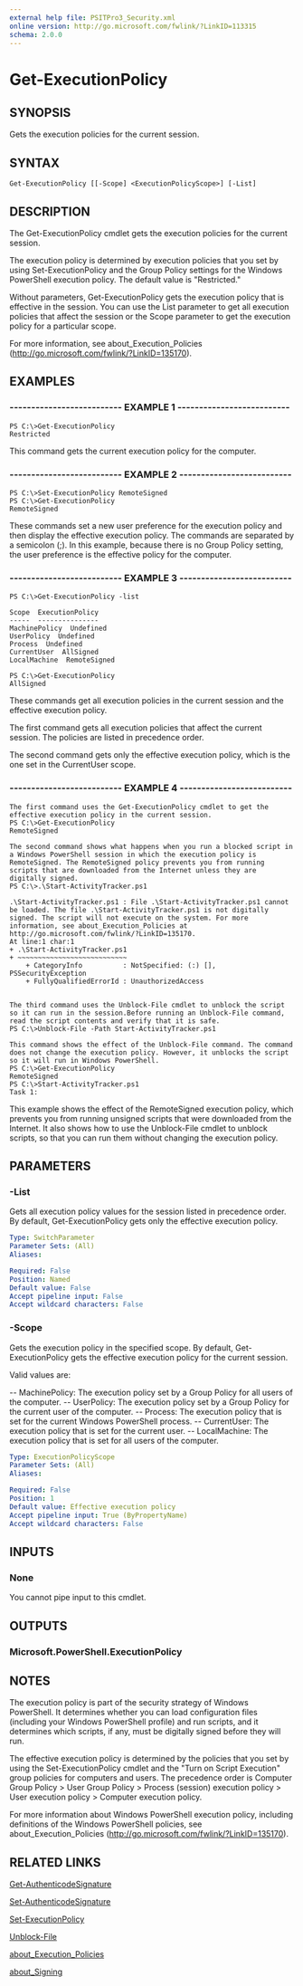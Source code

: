 ```yaml
---
external help file: PSITPro3_Security.xml
online version: http://go.microsoft.com/fwlink/?LinkID=113315
schema: 2.0.0
---
```


# Get-ExecutionPolicy
## SYNOPSIS
Gets the execution policies for the current session.

## SYNTAX

```
Get-ExecutionPolicy [[-Scope] <ExecutionPolicyScope>] [-List]
```

## DESCRIPTION
The Get-ExecutionPolicy cmdlet gets the execution policies for the current session.

The execution policy is determined by execution policies that you set by using Set-ExecutionPolicy and the Group Policy settings for the Windows PowerShell execution policy.
The default value is "Restricted."

Without parameters, Get-ExecutionPolicy gets the execution policy that is effective in the session.
You can use the List parameter to get all execution policies that affect the session or the Scope parameter to get the execution policy for a particular scope.

For more information, see about_Execution_Policies (http://go.microsoft.com/fwlink/?LinkID=135170).

## EXAMPLES

### -------------------------- EXAMPLE 1 --------------------------
```
PS C:\>Get-ExecutionPolicy
Restricted
```

This command gets the current execution policy for the computer.

### -------------------------- EXAMPLE 2 --------------------------
```
PS C:\>Set-ExecutionPolicy RemoteSigned
PS C:\>Get-ExecutionPolicy
RemoteSigned
```

These commands set a new user preference for the execution policy and then display the effective execution policy.
The commands are separated by a semicolon (;).
In this example, because there is no Group Policy setting, the user preference is the effective policy for the computer.

### -------------------------- EXAMPLE 3 --------------------------
```
PS C:\>Get-ExecutionPolicy -list

Scope  ExecutionPolicy
-----  ---------------
MachinePolicy  Undefined
UserPolicy  Undefined
Process  Undefined
CurrentUser  AllSigned
LocalMachine  RemoteSigned

PS C:\>Get-ExecutionPolicy
AllSigned
```

These commands get all execution policies in the current session and the effective execution policy.

The first command gets all execution policies that affect the current session.
The policies are listed in precedence order.

The second command gets only the effective execution policy, which is the one set in the CurrentUser scope.

### -------------------------- EXAMPLE 4 --------------------------
```
The first command uses the Get-ExecutionPolicy cmdlet to get the effective execution policy in the current session.
PS C:\>Get-ExecutionPolicy
RemoteSigned

The second command shows what happens when you run a blocked script in a Windows PowerShell session in which the execution policy is RemoteSigned. The RemoteSigned policy prevents you from running scripts that are downloaded from the Internet unless they are digitally signed.
PS C:\>.\Start-ActivityTracker.ps1

.\Start-ActivityTracker.ps1 : File .\Start-ActivityTracker.ps1 cannot be loaded. The file .\Start-ActivityTracker.ps1 is not digitally signed. The script will not execute on the system. For more information, see about_Execution_Policies at http://go.microsoft.com/fwlink/?LinkID=135170.
At line:1 char:1
+ .\Start-ActivityTracker.ps1
+ ~~~~~~~~~~~~~~~~~~~~~~~~~~~
    + CategoryInfo          : NotSpecified: (:) [], PSSecurityException
    + FullyQualifiedErrorId : UnauthorizedAccess


The third command uses the Unblock-File cmdlet to unblock the script so it can run in the session.Before running an Unblock-File command, read the script contents and verify that it is safe.
PS C:\>Unblock-File -Path Start-ActivityTracker.ps1

This command shows the effect of the Unblock-File command. The command does not change the execution policy. However, it unblocks the script so it will run in Windows PowerShell.
PS C:\>Get-ExecutionPolicy
RemoteSigned
PS C:\>Start-ActivityTracker.ps1
Task 1:
```

This example shows the effect of the RemoteSigned execution policy, which prevents you from running unsigned scripts that were downloaded from the Internet.
It also shows how to use the Unblock-File cmdlet to unblock scripts, so that you can run them without changing the execution policy.

## PARAMETERS

### -List
Gets all execution policy values for the session listed in precedence order. 
By default, Get-ExecutionPolicy gets only the effective execution policy.

```yaml
Type: SwitchParameter
Parameter Sets: (All)
Aliases: 

Required: False
Position: Named
Default value: False
Accept pipeline input: False
Accept wildcard characters: False
```

### -Scope
Gets the execution policy in the specified scope. 
By default, Get-ExecutionPolicy gets the effective execution policy for the current session.

Valid values are:

-- MachinePolicy: The execution policy set by a Group Policy for all users of the computer.
-- UserPolicy: The execution policy set by a Group Policy for the current user of the computer.
-- Process: The execution policy that is set for the current Windows PowerShell process.
-- CurrentUser: The execution policy that is set for the current user.
-- LocalMachine: The execution policy that is set for all users of the computer.

```yaml
Type: ExecutionPolicyScope
Parameter Sets: (All)
Aliases: 

Required: False
Position: 1
Default value: Effective execution policy
Accept pipeline input: True (ByPropertyName)
Accept wildcard characters: False
```

## INPUTS

### None
You cannot pipe input to this cmdlet.

## OUTPUTS

### Microsoft.PowerShell.ExecutionPolicy

## NOTES
The execution policy is part of the security strategy of Windows PowerShell.
It determines whether you can load configuration files (including your Windows PowerShell profile) and run scripts, and it determines which scripts, if any, must be digitally signed before they will run.

The effective execution policy is determined by the policies that you set by using the Set-ExecutionPolicy cmdlet and the "Turn on Script Execution" group policies for computers and users.
The precedence order is Computer Group Policy \> User Group Policy \> Process (session) execution policy \> User execution policy \> Computer execution policy.

For more information about Windows PowerShell execution policy, including definitions of the Windows PowerShell policies, see about_Execution_Policies (http://go.microsoft.com/fwlink/?LinkID=135170).

## RELATED LINKS

[Get-AuthenticodeSignature](36e5e640-2125-476e-98d9-495977315f14)

[Set-AuthenticodeSignature](f3c13299-4463-48af-83ea-86de4a239509)

[Set-ExecutionPolicy](5690a0e1-495b-4e63-8280-65ead7bf01ab)

[Unblock-File](00000000-0000-0000-0000-000000000000)

[about_Execution_Policies](2e8d33b9-6c07-4a15-a486-9388d10eb00f)

[about_Signing](054e64fa-3571-40fd-a862-630b5217b4f4)

